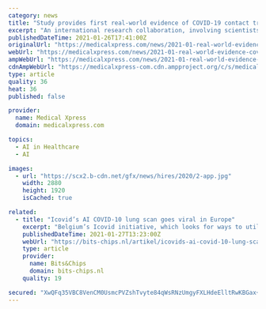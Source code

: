 ```yaml
---
category: news
title: "Study provides first real-world evidence of COVID-19 contact tracing app effectiveness"
excerpt: "An international research collaboration, involving scientists from the UK, US and Spain, has shed new light on the usefulness of digital contact tracing (DCT) to control the spread of COVID-19."
publishedDateTime: 2021-01-26T17:41:00Z
originalUrl: "https://medicalxpress.com/news/2021-01-real-world-evidence-covid-contact-app.html"
webUrl: "https://medicalxpress.com/news/2021-01-real-world-evidence-covid-contact-app.html"
ampWebUrl: "https://medicalxpress.com/news/2021-01-real-world-evidence-covid-contact-app.amp"
cdnAmpWebUrl: "https://medicalxpress-com.cdn.ampproject.org/c/s/medicalxpress.com/news/2021-01-real-world-evidence-covid-contact-app.amp"
type: article
quality: 36
heat: 36
published: false

provider:
  name: Medical Xpress
  domain: medicalxpress.com

topics:
  - AI in Healthcare
  - AI

images:
  - url: "https://scx2.b-cdn.net/gfx/news/hires/2020/2-app.jpg"
    width: 2880
    height: 1920
    isCached: true

related:
  - title: "Icovid’s AI COVID-10 lung scan goes viral in Europe"
    excerpt: "Belgium’s Icovid initiative, which looks for ways to utilize AI to support radiologists in the assessment of CT images of the lungs of Covid-19 patients, is getting a lot of attention as it spreads across Europe."
    publishedDateTime: 2021-01-27T13:23:00Z
    webUrl: "https://bits-chips.nl/artikel/icovids-ai-covid-10-lung-scan-goes-viral-in-europe/"
    type: article
    provider:
      name: Bits&Chips
      domain: bits-chips.nl
    quality: 19

secured: "XwQFq35VBC8VenCM0UsmcPVZshTvyte84qWsRNzUmgyFXLHdeElltRwKBGax+OFqP6j6LMUQGCif1WcViWfaLL2bvKv7OVIjrNsIjju0sSGwjp7GEF4rU6I8JbSr3oALYKXx20sTcXWQzyQ0pBzMqux8uODBK+w4cYuP3ZYxERtw+hom+0GKYduM7hnUDemezMELk+6ODWz4b87WBE7OnbRLnKIi5H9NcxI4U0J9UV7UMYnThgKtnkXaoz+a4mOgtGLjWH9gu1O5GZUc4LmD68klmY5f2Hd6aMPCE+BSdzUrzxk7rLo5XAZOB/Sdzcz1HkhcgpiwfpUXvZUVwDrH9/eqBw/oriCpFbbULQkORd4=;kMbx1jNcUhA3cNVm3Wv8VA=="
---
```


